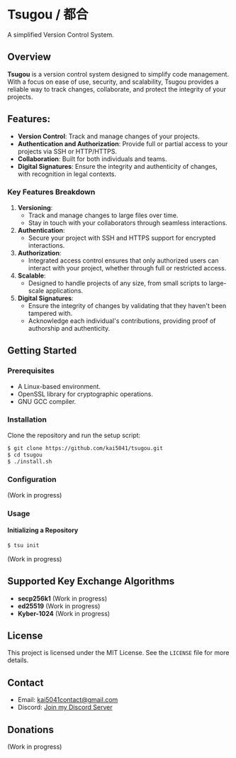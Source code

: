 # Tsugou / 都合
A simplified Version Control System.

## Overview

**Tsugou** is a version control system designed to simplify code management.
With a focus on ease of use, security, and scalability, Tsugou provides a 
reliable way to track changes, collaborate, and protect the integrity of your projects.

## Features:
- **Version Control**:  Track and manage changes of your projects.
- **Authentication and Authorization**: Provide full or partial access to your projects via SSH or HTTP/HTTPS.
- **Collaboration**: Built for both individuals and teams.
- **Digital Signatures**: Ensure the integrity and authenticity of changes, with recognition in legal contexts.

### Key Features Breakdown
1. **Versioning**:
    - Track and manage changes to large files over time.
    - Stay in touch with your collaborators through seamless interactions.
2. **Authentication**:
    - Secure your project with SSH and HTTPS support for encrypted interactions.
3. **Authorization**:
    - Integrated access control ensures that only authorized users can interact with your project, whether through full or restricted access.
4. **Scalable**:
    - Designed to handle projects of any size, from small scripts to large-scale applications.
5. **Digital Signatures**:
    - Ensure the integrity of changes by validating that they haven't been tampered with.
    - Acknowledge each individual's contributions, providing proof of authorship and authenticity.

## Getting Started

### Prerequisites

- A Linux-based environment.
- OpenSSL library for cryptographic operations.
- GNU GCC compiler.

### Installation
Clone the repository and run the setup script:
```sh
$ git clone https://github.com/kai5041/tsugou.git
$ cd tsugou
$ ./install.sh
```

### Configuration
(Work in progress)

### Usage
#### Initializing a Repository
```sh
$ tsu init
```
(Work in progress)

## Supported Key Exchange Algorithms
- **secp256k1** (Work in progress)
- **ed25519** (Work in progress)
- **Kyber-1024** (Work in progress)

## License
This project is licensed under the MIT License. See the `LICENSE` file for more details.

## Contact
- Email: [kai5041contact@gmail.com](mailto:kai5041contact@gmail.com)
- Discord: [Join my Discord Server](https://discord.gg/qFnH5Gqrvb)

## Donations
(Work in progress)
